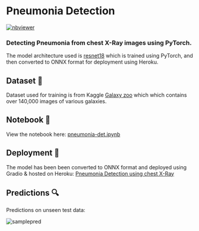 
# Pneumonia Detection
<!-- [![Heroku](https://heroku-badge.herokuapp.com/?app=pneuomnia-detection)](https://pneuomnia-detection.herokuapp.com/) -->
[![nbviewer](https://raw.githubusercontent.com/jupyter/design/master/logos/Badges/nbviewer_badge.svg)](https://nbviewer.org/github/kingjuno/Pneumonia-Detection/blob/master/notebook/pneumonia-det.ipynb?flush_cache=true)



### Detecting Pneumonia from chest X-Ray images using PyTorch.
The model architecture used is [resnet18](https://arxiv.org/pdf/1512.03385) which is trained using PyTorch, and then converted to ONNX format for deployment using Heroku.


## Dataset 📂
Dataset used for training is from Kaggle [Galaxy zoo](https://www.kaggle.com/c/galaxy-zoo-the-galaxy-challenge/data) which which contains over 140,000 images of various galaxies.



## Notebook 📒
View the notebook here: [pneumonia-det.ipynb](https://nbviewer.org/github/kingjuno/Pneumonia-Detection/blob/master/notebook/pneumonia-det.ipynb)



## Deployment 🚀
The model has been been converted to ONNX format and deployed using Gradio & hosted on Heroku: [Pneumonia Detection using chest X-Ray](https://pneuomnia-detection.herokuapp.com/)


## Predictions 🔍
Predictions on unseen test data:

![samplepred](assets/detection.gif)